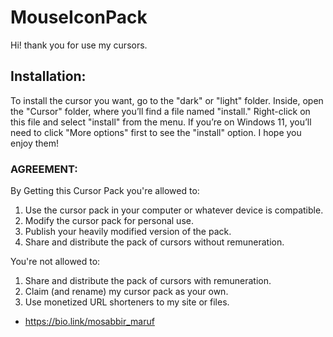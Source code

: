 # MouseIconPack

Hi! thank you for use my cursors.

## Installation: 
To install the cursor you want, go to the "dark" or "light" folder. Inside, open the "Cursor" folder, where you’ll find a file named "install." Right-click on this file and select "install" from the menu. If you’re on Windows 11, you’ll need to click "More options" first to see the "install" option. I hope you enjoy them!


### AGREEMENT:

By Getting this Cursor Pack you're allowed to:

1. Use the cursor pack in your computer or whatever device is compatible.
2. Modify the cursor pack for personal use.
3. Publish your heavily modified version of the pack.
4. Share and distribute the pack of cursors without remuneration.

You're not allowed to:

1. Share and distribute the pack of cursors with remuneration.
2. Claim (and rename) my cursor pack as your own.
3. Use monetized URL shorteners to my site or files.


* https://bio.link/mosabbir_maruf
